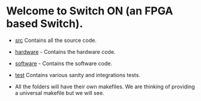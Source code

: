 # Welcome to Switch ON (an FPGA based Switch).

* [src](https://github.com/shivamchoudhary/SwitchON/tree/develop/src) Contains all the source code.
 * [hardware](https://github.com/shivamchoudhary/SwitchON/tree/develop/src/hardware) - Contains the hardware code.
 * [software](https://github.com/shivamchoudhary/SwitchON/tree/develop/src/software) - Contains the software code.

* [test](https://github.com/shivamchoudhary/SwitchON/tree/develop/test) Contains various sanity and integrations tests.

- All the folders will have their own makefiles. We are thinking of providing a universal makefile but we will see.


